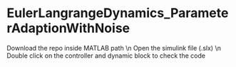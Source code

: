 # EulerLangrangeDynamics_ParameterAdaptionWithNoise
Download the repo inside MATLAB path \n
Open the simulink file (.slx) \n
Double click on the controller and dynamic block to check the code
